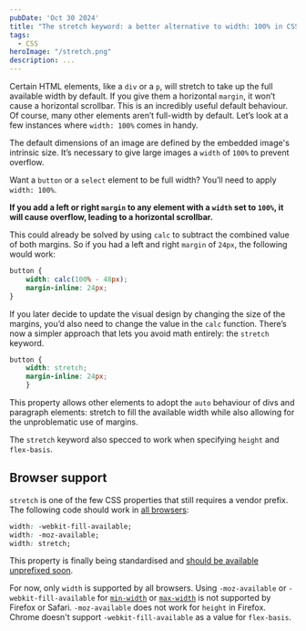 ```yaml
---
pubDate: 'Oct 30 2024'
title: "The stretch keyword: a better alternative to width: 100% in CSS?" 
tags:
  - CSS
heroImage: "/stretch.png"
description: ...
---
```


Certain HTML elements, like a `div` or a `p`, will stretch to take up the full available width by default. If you give them a horizontal `margin`, it won’t cause a horizontal scrollbar. This is an incredibly useful default behaviour. Of course, many other elements aren’t full-width by default. Let’s look at a few instances where `width: 100%` comes in handy.

The default dimensions of an image are defined by the embedded image's intrinsic size. It’s necessary to give large images a `width` of `100%` to prevent overflow.

Want a `button` or a `select` element to be full width? You’ll need to apply `width: 100%`.

**If you add a left or right `margin` to any element with a `width` set to `100%`,  it will cause overflow, leading to a horizontal scrollbar.**

This could already be solved by using `calc` to subtract the combined value of both margins. So if you had a left and right `margin` of `24px`, the following would work:

```css
button {
    width: calc(100% - 48px);
    margin-inline: 24px;
}
```

If you later decide to update the visual design by changing the size of the margins, you’d also need to change the value in the `calc` function. There’s now a simpler approach that lets you avoid math entirely: the `stretch` keyword.

```css
button {
    width: stretch;
    margin-inline: 24px;
    }
```

This property allows other elements to adopt the `auto` behaviour of divs and paragraph elements: stretch to fill the available width while also allowing for the unproblematic use of margins.

The `stretch` keyword also specced to work when specifying `height` and  `flex-basis`.

## Browser support

`stretch` is one of the few CSS properties that still requires a vendor prefix. The following code should work in [all browsers](https://caniuse.com/mdn-css_properties_width_stretch):

```css
width: -webkit-fill-available;
width: -moz-available;
width: stretch;
```

This property is finally being standardised and [should be available unprefixed soon](https://groups.google.com/a/mozilla.org/g/dev-platform/c/-pMSV-kgUjA/m/VRL09R1NAAAJ).

For now, only `width` is supported by all browsers. Using `-moz-available` or `-webkit-fill-available` for [`min-width`](https://caniuse.com/mdn-css_properties_min-width_stretch) or [`max-width`](https://caniuse.com/mdn-css_properties_max-width_stretch) is not supported by Firefox or Safari. `-moz-available` does not work for `height` in Firefox. Chrome doesn't support `-webkit-fill-available` as a value for `flex-basis`.
